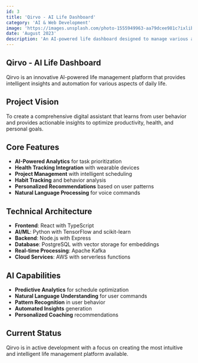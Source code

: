 ```yaml
---
id: 3
title: 'Qirvo - AI Life Dashboard'
category: 'AI & Web Development'
image: 'https://images.unsplash.com/photo-1555949963-aa79dcee981c?ixlib=rb-4.0.3&auto=format&fit=crop&w=720&q=80'
date: 'August 2023'
description: 'An AI-powered life dashboard designed to manage various aspects of life. It uses AI to deliver intelligent analysis of tasks, health, projects, and more.'
---
```


## Qirvo - AI Life Dashboard

Qirvo is an innovative AI-powered life management platform that provides intelligent insights and automation for various aspects of daily life.

## Project Vision

To create a comprehensive digital assistant that learns from user behavior and provides actionable insights to optimize productivity, health, and personal goals.

## Core Features

- **AI-Powered Analytics** for task prioritization
- **Health Tracking Integration** with wearable devices
- **Project Management** with intelligent scheduling
- **Habit Tracking** and behavior analysis
- **Personalized Recommendations** based on user patterns
- **Natural Language Processing** for voice commands

## Technical Architecture

- **Frontend**: React with TypeScript
- **AI/ML**: Python with TensorFlow and scikit-learn
- **Backend**: Node.js with Express
- **Database**: PostgreSQL with vector storage for embeddings
- **Real-time Processing**: Apache Kafka
- **Cloud Services**: AWS with serverless functions

## AI Capabilities

- **Predictive Analytics** for schedule optimization
- **Natural Language Understanding** for user commands
- **Pattern Recognition** in user behavior
- **Automated Insights** generation
- **Personalized Coaching** recommendations

## Current Status

Qirvo is in active development with a focus on creating the most intuitive and intelligent life management platform available.
